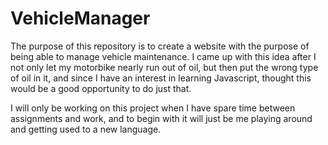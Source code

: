 # VehicleManager

The purpose of this repository is to create a website with the purpose of being able to manage vehicle maintenance. 
I came up with this idea after I not only let my motorbike nearly run out of oil, but then put the wrong type of oil in it, and since I have an interest in learning Javascript, thought this would be a good opportunity to do just that. 

I will only be working on this project when I have spare time between assignments and work, and to begin with it will just be me playing around and getting used to a new language. 


